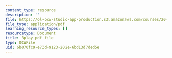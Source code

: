 ```yaml
---
content_type: resource
description: ''
file: https://ol-ocw-studio-app-production.s3.amazonaws.com/courses/20-219-becoming-the-next-bill-nye-writing-and-hosting-the-educational-show-january-iap-2015/6b070fc9e73d9123202e6bd13d7ded5e_rcRAb0-vc60.pdf
file_type: application/pdf
learning_resource_types: []
resourcetype: Document
title: 3play pdf file
type: OCWFile
uid: 6b070fc9-e73d-9123-202e-6bd13d7ded5e
---
```

